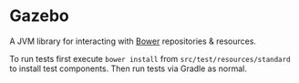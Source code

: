 # Gazebo

A JVM library for interacting with [Bower](http://twitter.github.com/bower) repositories &amp; resources.

To run tests first execute `bower install` from `src/test/resources/standard` to install test components. Then run tests via Gradle as normal.
